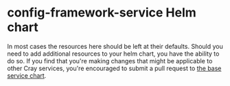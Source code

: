 # config-framework-service Helm chart

In most cases the resources here should be left at their defaults. Should you need to add additional resources to your helm chart, you have the ability to do so. If you find that you're making changes that might be applicable to other Cray services, you're encouraged to submit a pull request to [the base service chart](https://stash.us.cray.com/projects/CLOUD/repos/cray-charts/browse/stable/cray-service).
